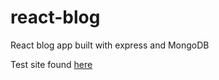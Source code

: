 # react-blog
React blog app built with express and MongoDB

Test site found  <a href="http://18.191.216.181/" target="_blank" >here</a>
